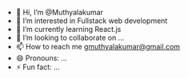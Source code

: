 - 👋 Hi, I’m @Muthyalakumar
- 👀 I’m interested in Fullstack web development
- 🌱 I’m currently learning React.js
- 💞️ I’m looking to collaborate on ...
- 📫 How to reach me gmuthyalakumar@gmail.com
- 😄 Pronouns: ...
- ⚡ Fun fact: ...

<!---
Muthyalakumar/Muthyalakumar is a ✨ special ✨ repository because its `README.md` (this file) appears on your GitHub profile.
You can click the Preview link to take a look at your changes.
--->
